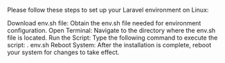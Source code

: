 Please follow these steps to set up your Laravel environment on Linux:

Download env.sh file: Obtain the env.sh file needed for environment configuration.
Open Terminal: Navigate to the directory where the env.sh file is located.
Run the Script: Type the following command to execute the script:
. env.sh
Reboot System: After the installation is complete, reboot your system for changes to take effect.
